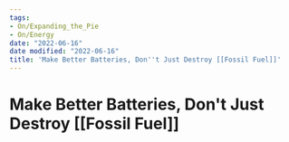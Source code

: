 ```yaml
---
tags:
- On/Expanding_the_Pie
- On/Energy
date: "2022-06-16"
date modified: "2022-06-16"
title: 'Make Better Batteries, Don''t Just Destroy [[Fossil Fuel]]'
---
```


# Make Better Batteries, Don't Just Destroy [[Fossil Fuel]]
